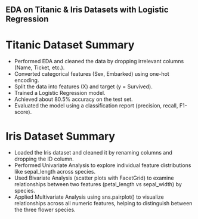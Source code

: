 ## EDA on Titanic & Iris Datasets with Logistic Regression

# Titanic Dataset Summary

* Performed EDA and cleaned the data by dropping irrelevant columns (Name, Ticket, etc.).
* Converted categorical features (Sex, Embarked) using one-hot encoding.
* Split the data into features (X) and target (y = Survived).
* Trained a Logistic Regression model.
* Achieved about 80.5% accuracy on the test set.
* Evaluated the model using a classification report (precision, recall, F1-score).

# Iris Dataset Summary

* Loaded the Iris dataset and cleaned it by renaming columns and dropping the ID column.
* Performed Univariate Analysis to explore individual feature distributions like sepal_length across species.
* Used Bivariate Analysis (scatter plots with FacetGrid) to examine relationships between two features (petal_length vs sepal_width) by species.
* Applied Multivariate Analysis using sns.pairplot() to visualize relationships across all numeric features, helping to distinguish between the three flower species.
  
